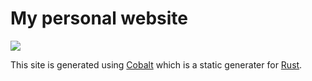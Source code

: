 # My personal website
[![](https://img.shields.io/badge/Built%20with-Cobalt-rust.svg)](https://github.com/cobalt-org/cobalt.rs)

This site is generated using [Cobalt][cobalt] which is a static generater for [Rust][rust].

[cobalt]: https://github.com/cobalt-org/cobalt.rs
[rust]: https://www.rust-lang.org/en-US/
